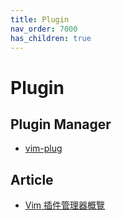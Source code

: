 ```yaml
---
title: Plugin
nav_order: 7000
has_children: true
---
```



# Plugin


## Plugin Manager

* [vim-plug](plugin/vim-plug)


## Article

* [Vim 插件管理器概覽](https://www.jianshu.com/p/780243c792cc)
